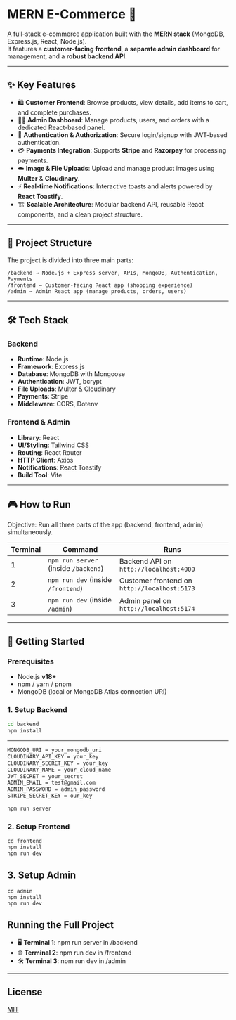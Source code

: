# MERN E-Commerce 🛒

A full-stack e-commerce application built with the **MERN stack** (MongoDB, Express.js, React, Node.js).  
It features a **customer-facing frontend**, a **separate admin dashboard** for management, and a **robust backend API**.

---

## ✨ Key Features

- 🛍️ **Customer Frontend**: Browse products, view details, add items to cart, and complete purchases.
- 🧑‍💻 **Admin Dashboard**: Manage products, users, and orders with a dedicated React-based panel.
- 🔐 **Authentication & Authorization**: Secure login/signup with JWT-based authentication.
- 💳 **Payments Integration**: Supports **Stripe** and **Razorpay** for processing payments.
- ☁️ **Image & File Uploads**: Upload and manage product images using **Multer** & **Cloudinary**.
- ⚡ **Real-time Notifications**: Interactive toasts and alerts powered by **React Toastify**.
- 🏗️ **Scalable Architecture**: Modular backend API, reusable React components, and a clean project structure.

---

## 📂 Project Structure

The project is divided into three main parts:
```
/backend → Node.js + Express server, APIs, MongoDB, Authentication, Payments
/frontend → Customer-facing React app (shopping experience)
/admin → Admin React app (manage products, orders, users)
```
---
## 🛠️ Tech Stack

### Backend
- **Runtime**: Node.js  
- **Framework**: Express.js  
- **Database**: MongoDB with Mongoose  
- **Authentication**: JWT, bcrypt  
- **File Uploads**: Multer & Cloudinary  
- **Payments**: Stripe
- **Middleware**: CORS, Dotenv  

### Frontend & Admin
- **Library**: React  
- **UI/Styling**: Tailwind CSS  
- **Routing**: React Router  
- **HTTP Client**: Axios  
- **Notifications**: React Toastify  
- **Build Tool**: Vite  

---

## 🎮 How to Run

Objective: Run all three parts of the app (backend, frontend, admin) simultaneously.

| Terminal | Command | Runs |
|----------|---------|------|
| 1 | `npm run server` (inside `/backend`) | Backend API on `http://localhost:4000` |
| 2 | `npm run dev` (inside `/frontend`) | Customer frontend on `http://localhost:5173` |
| 3 | `npm run dev` (inside `/admin`) | Admin panel on `http://localhost:5174` |

---

## 🚀 Getting Started

### Prerequisites
- Node.js **v18+**
- npm / yarn / pnpm
- MongoDB (local or MongoDB Atlas connection URI)

### 1. Setup Backend
```bash
cd backend
npm install
```
---

```bash
MONGODB_URI = your_mongodb_uri
CLOUDINARY_API_KEY = your_key
CLOUDINARY_SECRET_KEY = your_key
CLOUDINARY_NAME = your_cloud_name
JWT_SECRET = your_secret
ADMIN_EMAIL = test@gmail.com
ADMIN_PASSWORD = admin_password
STRIPE_SECRET_KEY = our_key
```

```bash
npm run server
```
### 2. Setup Frontend
```
cd frontend
npm install
npm run dev
```
## 3. Setup Admin
```
cd admin
npm install
npm run dev
```

## Running the Full Project

- 🖥️ **Terminal 1**: npm run server in /backend
- 🌐 **Terminal 2**: npm run dev in /frontend
- 🛠️ **Terminal 3**: npm run dev in /admin
---
## License 
[MIT](https://github.com/prapti2385/E-Commerce-Website/tree/main?tab=MIT-1-ov-file)
